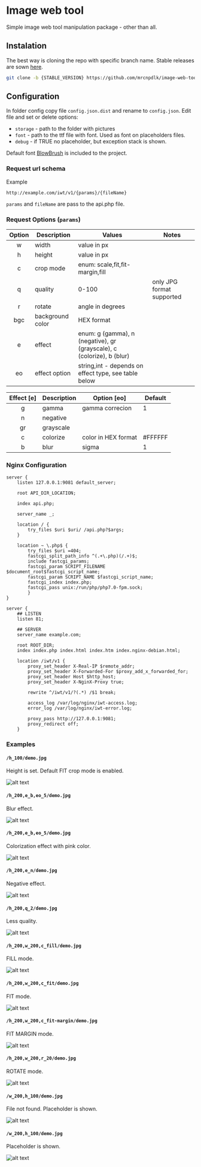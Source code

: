 # Image web tool

Simple image web tool manipulation package - other than all.

## Instalation

The best way is cloning the repo with specific branch name.
Stable releases are sown [here](https://github.com/mrcnpdlk/image-web-tool/releases).

```bash
git clone -b {STABLE_VERSION} https://github.com/mrcnpdlk/image-web-tool.git
```

## Configuration

In folder config copy file `config.json.dist` and rename to `config.json`.
Edit file and set or delete options:
  - `storage` - path to the folder with pictures
  - `font` - path to the ttf file with font. Used as font on placeholders files.
  - `debug` - if TRUE no placeholder, but exception stack is shown.

Default font [BlowBrush](https://www.behance.net/gallery/33043073/BlowBrush-free-font) is included to the project.


### Request url schema
Example
```code
http://example.com/iwt/v1/{params}/{fileName}
```

`params` and `fileName` are pass to the api.php file.

### Request Options (`params`)

| Option 	| Description  	| Values  	| Notes  	|
|:--:	|---	|---	|---	|
| w   	| width  	| value in px  	|   	|
| h   	| height  	| value in px  	|   	|
| c   	| crop mode  	| enum: scale,fit,fit-margin,fill  	|   	|
| q   	| quality  	| 0-100  	| only JPG format supported  	|
| r   	| rotate  	| angle in degrees  	|   	|
| bgc   	| background color  	| HEX format  	|   	|
| e   	| effect  	|   enum: g (gamma), n (negative), gr (grayscale), c (colorize), b (blur)|  	|
| eo   	| effect option  	| string,int - depends on effect type, see table below  	|   	|

| Effect [e] 	| Description  	| Option [eo]  	| Default  	|
|:--:	|---	|---	|---	|
|g|gamma|gamma correcion|1|
|n|negative|||
|gr|grayscale|||
|c|colorize|color in HEX format|#FFFFFF|
|b|blur|sigma|1|

### Nginx Configuration



```
server {
    listen 127.0.0.1:9081 default_server;

    root API_DIR_LOCATION;

    index api.php;

    server_name _;

    location / {
        try_files $uri $uri/ /api.php?$args;
    }

    location ~ \.php$ {
        try_files $uri =404;
        fastcgi_split_path_info ^(.+\.php)(/.+)$;
        include fastcgi_params;
        fastcgi_param SCRIPT_FILENAME $document_root$fastcgi_script_name;
        fastcgi_param SCRIPT_NAME $fastcgi_script_name;
        fastcgi_index index.php;
        fastcgi_pass unix:/run/php/php7.0-fpm.sock;
        }
}
```

```
server {
    ## LISTEN
    listen 81;

    ## SERVER
    server_name example.com;

    root ROOT_DIR;
    index index.php index.html index.htm index.nginx-debian.html;

    location /iwt/v1 {
        proxy_set_header X-Real-IP $remote_addr;
        proxy_set_header X-Forwarded-For $proxy_add_x_forwarded_for;
        proxy_set_header Host $http_host;
        proxy_set_header X-NginX-Proxy true;

        rewrite ^/iwt/v1/?(.*) /$1 break;

        access_log /var/log/nginx/iwt-access.log;
        error_log /var/log/nginx/iwt-error.log;

        proxy_pass http://127.0.0.1:9081;
        proxy_redirect off;
    }
```


### Examples
#### `/h_100/demo.jpg`
Height is set. Default FIT crop mode is enabled.

![alt text](https://github.com/mrcnpdlk/image-web-tool/blob/master/demo/h_100-demo.jpg?raw=true)

#### `/h_200,e_b,eo_5/demo.jpg`
Blur effect.

![alt text](https://github.com/mrcnpdlk/image-web-tool/blob/master/demo/h_200,e_b,eo_5-demo.jpg?raw=true)

#### `/h_200,e_b,eo_5/demo.jpg`
Colorization effect with pink color.

![alt text](https://github.com/mrcnpdlk/image-web-tool/blob/master/demo/h_200,e_c,eo_ff4080-demo.jpg?raw=true)

#### `/h_200,e_n/demo.jpg`
Negative effect.

![alt text](https://github.com/mrcnpdlk/image-web-tool/blob/master/demo/h_200,e_n-demo.jpg?raw=true)

#### `/h_200,q_2/demo.jpg`
Less quality.

![alt text](https://github.com/mrcnpdlk/image-web-tool/blob/master/demo/h_200,q_2-demo.jpg?raw=true)

#### `/h_200,w_200,c_fill/demo.jpg`
FILL mode.

![alt text](https://github.com/mrcnpdlk/image-web-tool/blob/master/demo/h_200,w_200,c_fill-demo.jpg?raw=true)

#### `/h_200,w_200,c_fit/demo.jpg`
FIT mode.

![alt text](https://github.com/mrcnpdlk/image-web-tool/blob/master/demo/h_200,w_200,c_fit-demo.jpg?raw=true)

#### `/h_200,w_200,c_fit-margin/demo.jpg`
FIT MARGIN mode.

![alt text](https://github.com/mrcnpdlk/image-web-tool/blob/master/demo/h_200,w_200,c_fit-margin-demo.jpg?raw=true)

#### `/h_200,w_200,r_20/demo.jpg`
ROTATE mode.

![alt text](https://github.com/mrcnpdlk/image-web-tool/blob/master/demo/h_200,w_200,r_20-demo.jpg?raw=true)

#### `/w_200,h_100/demo.jpg`
File not found. Placeholder is shown.

![alt text](https://github.com/mrcnpdlk/image-web-tool/blob/master/demo/w_200,h_100-notfound.png?raw=true)

#### `/w_200,h_100/demo.jpg`
Placeholder is shown.

![alt text](https://github.com/mrcnpdlk/image-web-tool/blob/master/demo/w_200,h_100-placeholder.png?raw=true)
